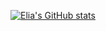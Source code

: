 [![Elia's GitHub stats](https://github-readme-stats.vercel.app/api?username=eliazonta&count_private=true&theme=yeblu)](https://github.com/anuraghazra/github-readme-stats)

